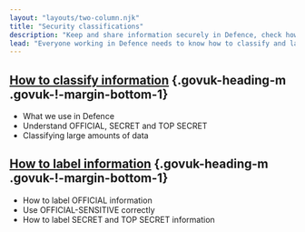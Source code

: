 ```yaml
---
layout: "layouts/two-column.njk"
title: "Security classifications"
description: "Keep and share information securely in Defence, check how to use security classifications and label information."
lead: "Everyone working in Defence needs to know how to classify and label information. Check that you are doing it correctly."
---
```


## [How to classify information](/security-classifications/how-to-classify-information/) {.govuk-heading-m .govuk-!-margin-bottom-1}

- What we use in Defence
- Understand OFFICIAL, SECRET and TOP SECRET
- Classifying large amounts of data

## [How to label information](/security-classifications/how-to-label-information/) {.govuk-heading-m .govuk-!-margin-bottom-1}

- How to label OFFICIAL information
- Use OFFICIAL-SENSITIVE correctly
- How to label SECRET and TOP SECRET information
